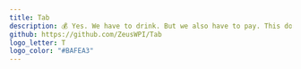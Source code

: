```yaml
---
title: Tab
description: 💰 Yes. We have to drink. But we also have to pay. This does the paying part. <a href="https://zeus.ugent.be/tab">https://zeus.ugent.be/tab</a>
github: https://github.com/ZeusWPI/Tab
logo_letter: T
logo_color: "#BAFEA3"
---
```

